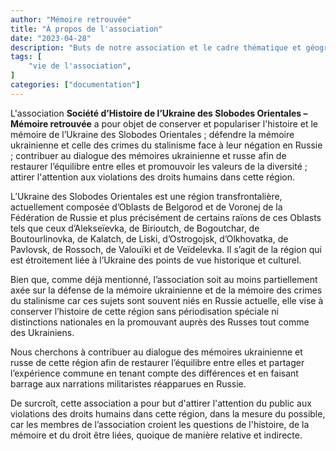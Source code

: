 ```yaml
---
author: "Mémoire retrouvée"
title: "À propos de l'association"
date: "2023-04-28"
description: "Buts de notre association et le cadre thématique et géographique"
tags: [
    "vie de l'association",
]
categories: ["documentation"]
---
```


L'association **Société d’Histoire de l’Ukraine des Slobodes Orientales – Mémoire retrouvée** a pour objet de conserver et populariser l'histoire et le mémoire de l’Ukraine des Slobodes Orientales ; défendre la mémoire ukrainienne et celle des crimes du stalinisme face à leur négation en Russie ; contribuer au dialogue des mémoires ukrainienne et russe afin de restaurer l’équilibre entre elles et promouvoir les valeurs de la diversité ; attirer l'attention aux violations des droits humains dans cette région.

L’Ukraine des Slobodes Orientales est une région transfrontalière, actuellement composée d’Oblasts de Belgorod et de Voronej de la Fédération de Russie et plus précisément de certains raïons de ces Oblasts tels que ceux d’Alekseïevka, de Birioutch, de Bogoutchar, de Boutourlinovka, de Kalatch, de Liski, d’Ostrogojsk, d’Olkhovatka, de Pavlovsk, de Rossoch, de Valouïki et de Veïdelevka. Il s’agit de la région qui est étroitement liée à l’Ukraine des points de vue historique et culturel.

Bien que, comme déjà mentionné, l’association soit au moins partiellement axée sur la défense de la mémoire ukrainienne et de la mémoire des crimes du stalinisme car ces sujets sont souvent niés en Russie actuelle, elle vise à conserver l’histoire de cette région sans périodisation spéciale ni distinctions nationales en la promouvant auprès des Russes tout comme des Ukrainiens.

Nous cherchons à contribuer au dialogue des mémoires ukrainienne et russe de cette région afin de restaurer l’équilibre entre elles et partager l’expérience commune en tenant compte des différences et en faisant barrage aux narrations militaristes réapparues en Russie.

De surcroît, cette association a pour but d'attirer l'attention du public aux violations des droits humains dans cette région, dans la mesure du possible, car les membres de l’association croient les questions de l'histoire, de la mémoire et du droit être liées, quoique de manière relative et indirecte.
